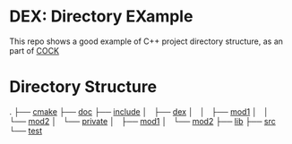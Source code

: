 # DEX: Directory EXample

This repo shows a good example of C++ project directory structure, as an part of [COCK](https://github.com/ccock)

# Directory Structure

.
├── [cmake](cmake/README.md)
├── [doc](cmake/README.md)
├── [include](include/README.md)
│   ├── [dex](include/dex/README.md)
│   │   ├── [mod1](include/dex/mod1/README.md)
│   │   └── [mod2](include/dex/mod2/README.md)
│   └── [private](include/private/README.md)
│       ├── [mod1](include/private/mod1/README.md)
│       └── [mod2](include/private/mod2/README.md)
├── [lib](lib/README.md)
├── [src](src/README.md)
└── [test](test/README.md)
